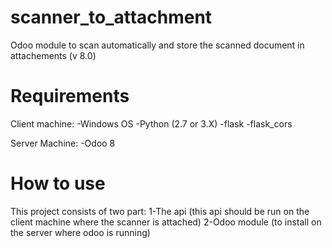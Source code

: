# scanner_to_attachment
Odoo module to scan automatically and store the scanned document in attachements (v 8.0)
 
# Requirements
 Client machine:
    -Windows OS
    -Python (2.7 or 3.X)
    -flask
    -flask_cors
    
 Server Machine:
     -Odoo 8
     
     
# How to use
This project consists of two part:
  1-The api (this api should be run on the client machine where the scanner is attached)
  2-Odoo module (to install on the server where odoo is running)
    
    

